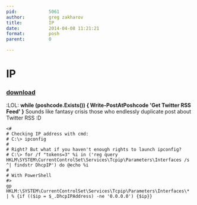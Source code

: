 ```yaml
---
pid:            5061
author:         greg zakharov
title:          IP
date:           2014-04-08 11:21:21
format:         posh
parent:         0

---
```


# IP

### [download](Scripts\5061.ps1)

:LOL:
**while (poshcode.Exists()) {
  Write-PostAtPoshcode 'Get Twitter RSS Feed'
}**
Sounds like fantasy crisis those who endlessly duplicate post about Twitter RSS :D

```posh
<#
# Checking IP address with cmd:
# C:\> ipconfig
#
# Right? But what if you haven't enough rights to launch ipconfig?
# C:\> for /f "tokens=3" %i in ('reg query HKLM\SYSTEM\CurrentControlSet\Services\Tcpip\Parameters\Interfaces /s ^| findstr DhcpIP') do @echo %i
#
# With PowerShell
#>
gp HKLM:\SYSTEM\CurrentControlSet\Services\Tcpip\Parameters\Interfaces\* | % {if (($ip = $_.DhcpIPAddress) -ne '0.0.0.0') {$ip}}
```
